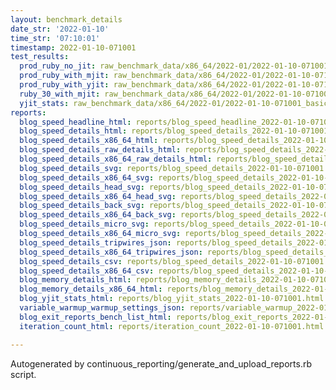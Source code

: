 ```yaml
---
layout: benchmark_details
date_str: '2022-01-10'
time_str: '07:10:01'
timestamp: 2022-01-10-071001
test_results:
  prod_ruby_no_jit: raw_benchmark_data/x86_64/2022-01/2022-01-10-071001_basic_benchmark_prod_ruby_no_jit.json
  prod_ruby_with_mjit: raw_benchmark_data/x86_64/2022-01/2022-01-10-071001_basic_benchmark_prod_ruby_with_mjit.json
  prod_ruby_with_yjit: raw_benchmark_data/x86_64/2022-01/2022-01-10-071001_basic_benchmark_prod_ruby_with_yjit.json
  ruby_30_with_mjit: raw_benchmark_data/x86_64/2022-01/2022-01-10-071001_basic_benchmark_ruby_30_with_mjit.json
  yjit_stats: raw_benchmark_data/x86_64/2022-01/2022-01-10-071001_basic_benchmark_yjit_stats.json
reports:
  blog_speed_headline_html: reports/blog_speed_headline_2022-01-10-071001.html
  blog_speed_details_html: reports/blog_speed_details_2022-01-10-071001.html
  blog_speed_details_x86_64_html: reports/blog_speed_details_2022-01-10-071001.x86_64.html
  blog_speed_details_raw_details_html: reports/blog_speed_details_2022-01-10-071001.raw_details.html
  blog_speed_details_x86_64_raw_details_html: reports/blog_speed_details_2022-01-10-071001.x86_64.raw_details.html
  blog_speed_details_svg: reports/blog_speed_details_2022-01-10-071001.svg
  blog_speed_details_x86_64_svg: reports/blog_speed_details_2022-01-10-071001.x86_64.svg
  blog_speed_details_head_svg: reports/blog_speed_details_2022-01-10-071001.head.svg
  blog_speed_details_x86_64_head_svg: reports/blog_speed_details_2022-01-10-071001.x86_64.head.svg
  blog_speed_details_back_svg: reports/blog_speed_details_2022-01-10-071001.back.svg
  blog_speed_details_x86_64_back_svg: reports/blog_speed_details_2022-01-10-071001.x86_64.back.svg
  blog_speed_details_micro_svg: reports/blog_speed_details_2022-01-10-071001.micro.svg
  blog_speed_details_x86_64_micro_svg: reports/blog_speed_details_2022-01-10-071001.x86_64.micro.svg
  blog_speed_details_tripwires_json: reports/blog_speed_details_2022-01-10-071001.tripwires.json
  blog_speed_details_x86_64_tripwires_json: reports/blog_speed_details_2022-01-10-071001.x86_64.tripwires.json
  blog_speed_details_csv: reports/blog_speed_details_2022-01-10-071001.csv
  blog_speed_details_x86_64_csv: reports/blog_speed_details_2022-01-10-071001.x86_64.csv
  blog_memory_details_html: reports/blog_memory_details_2022-01-10-071001.html
  blog_memory_details_x86_64_html: reports/blog_memory_details_2022-01-10-071001.x86_64.html
  blog_yjit_stats_html: reports/blog_yjit_stats_2022-01-10-071001.html
  variable_warmup_warmup_settings_json: reports/variable_warmup_2022-01-10-071001.warmup_settings.json
  blog_exit_reports_bench_list_html: reports/blog_exit_reports_2022-01-10-071001.bench_list.html
  iteration_count_html: reports/iteration_count_2022-01-10-071001.html

---
```

Autogenerated by continuous_reporting/generate_and_upload_reports.rb script.
